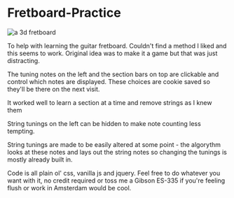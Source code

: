 # Fretboard-Practice

![a 3d fretboard](https://kellycode.github.io/Fretboard-Practice/screen_shot.jpg)

To help with learning the guitar fretboard.  Couldn't find a method I liked and this seems to work.  Original idea was to make it a game but that was just distracting.

The tuning notes on the left and the section bars on top are clickable and control which notes are displayed.
These choices are cookie saved so they'll be there on the next visit.

It worked well to learn a section at a time and remove strings as I knew them

String tunings on the left can be hidden to make note counting less tempting.

String tunings are made to be easily altered at some point - the algorythm looks at these notes and lays out the string notes so changing the tunings is mostly already built in.

Code is all plain ol' css, vanilla js and jquery.  Feel free to do whatever you want with it, no credit required or toss me a Gibson ES-335 if you're feeling flush or work in Amsterdam would be cool. 
